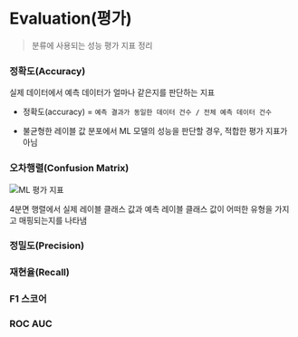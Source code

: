 # Evaluation(평가)

> 분류에 사용되는 성능 평가 지표 정리



### 정확도(Accuracy)

실제 데이터에서 예측 데이터가 얼마나 같은지를 판단하는 지표

- 정확도(accuracy)  = `예측 결과가 동일한 데이터 건수 / 전체 예측 데이터 건수`

- 불균형한 레이블 값 분포에서 ML 모델의 성능을 판단할 경우, 적합한 평가 지표가 아님

### 오차행렬(Confusion Matrix)

![ML 평가 지표](https://blog.kakaocdn.net/dn/PcgVI/btqDZNi6bUG/LxH7xucizjhIbrkLo6AwlK/img.png)

4분면 행렬에서 실제 레이블 클래스 값과 예측 레이블 클래스 값이 어떠한 유형을 가지고 매핑되는지를 나타냄





### 정밀도(Precision)



### 재현율(Recall)



### F1 스코어



### ROC AUC
